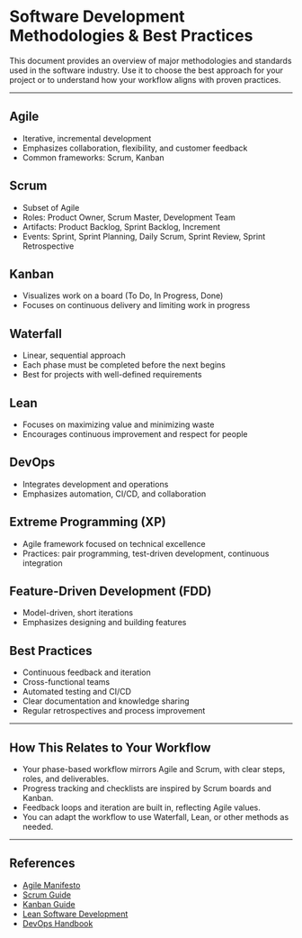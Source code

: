 # Software Development Methodologies & Best Practices

This document provides an overview of major methodologies and standards used in the software industry. Use it to choose the best approach for your project or to understand how your workflow aligns with proven practices.

---

## Agile
- Iterative, incremental development
- Emphasizes collaboration, flexibility, and customer feedback
- Common frameworks: Scrum, Kanban

## Scrum
- Subset of Agile
- Roles: Product Owner, Scrum Master, Development Team
- Artifacts: Product Backlog, Sprint Backlog, Increment
- Events: Sprint, Sprint Planning, Daily Scrum, Sprint Review, Sprint Retrospective

## Kanban
- Visualizes work on a board (To Do, In Progress, Done)
- Focuses on continuous delivery and limiting work in progress

## Waterfall
- Linear, sequential approach
- Each phase must be completed before the next begins
- Best for projects with well-defined requirements

## Lean
- Focuses on maximizing value and minimizing waste
- Encourages continuous improvement and respect for people

## DevOps
- Integrates development and operations
- Emphasizes automation, CI/CD, and collaboration

## Extreme Programming (XP)
- Agile framework focused on technical excellence
- Practices: pair programming, test-driven development, continuous integration

## Feature-Driven Development (FDD)
- Model-driven, short iterations
- Emphasizes designing and building features

## Best Practices
- Continuous feedback and iteration
- Cross-functional teams
- Automated testing and CI/CD
- Clear documentation and knowledge sharing
- Regular retrospectives and process improvement

---

## How This Relates to Your Workflow
- Your phase-based workflow mirrors Agile and Scrum, with clear steps, roles, and deliverables.
- Progress tracking and checklists are inspired by Scrum boards and Kanban.
- Feedback loops and iteration are built in, reflecting Agile values.
- You can adapt the workflow to use Waterfall, Lean, or other methods as needed.

---

## References
- [Agile Manifesto](https://agilemanifesto.org/)
- [Scrum Guide](https://scrumguides.org/)
- [Kanban Guide](https://kanbanguides.org/)
- [Lean Software Development](https://www.lean.org/)
- [DevOps Handbook](https://itrevolution.com/products/devops-handbook)
